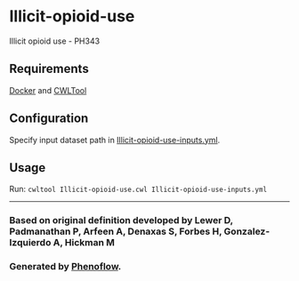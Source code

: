 # Illicit-opioid-use

Illicit opioid use - PH343

## Requirements

[Docker](https://docs.docker.com/install/) and [CWLTool](https://github.com/common-workflow-language/cwltool#install)

## Configuration

Specify input dataset path in [Illicit-opioid-use-inputs.yml](Illicit-opioid-use-inputs.yml).

## Usage

Run: `cwltool Illicit-opioid-use.cwl Illicit-opioid-use-inputs.yml`

***

### Based on original definition developed by Lewer D, Padmanathan P, Arfeen A, Denaxas S, Forbes H, Gonzalez-Izquierdo A, Hickman M
### Generated by [Phenoflow](https://kclhi.org/phenoflow).
